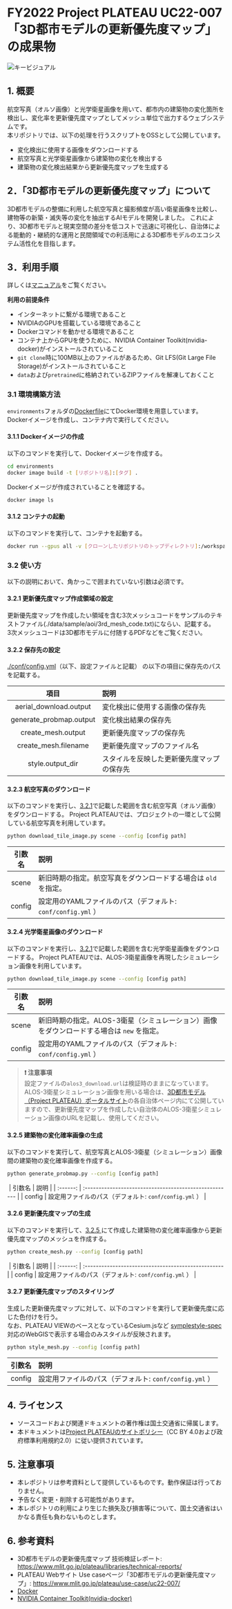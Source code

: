 # FY2022 Project PLATEAU UC22-007「3D都市モデルの更新優先度マップ」の成果物
![キービジュアル](https://user-images.githubusercontent.com/79615787/227717246-393ca733-95a0-49c2-ae8e-d4482ef5ed76.jpg)

## 1. 概要
航空写真（オルソ画像）と光学衛星画像を用いて、都市内の建築物の変化箇所を検出し、変化率を更新優先度マップとしてメッシュ単位で出力するウェブシステムです。  
本リポジトリでは、以下の処理を行うスクリプトをOSSとして公開しています。
* 変化検出に使用する画像をダウンロードする
* 航空写真と光学衛星画像から建築物の変化を検出する
* 建築物の変化検出結果から更新優先度マップを生成する


## 2．「3D都市モデルの更新優先度マップ」について
3D都市モデルの整備に利用した航空写真と撮影頻度が高い衛星画像を比較し、建物等の新築・滅失等の変化を抽出するAIモデルを開発しました。
これにより、3D都市モデルと現実空間の差分を低コストで迅速に可視化し、自治体による能動的・継続的な運用と民間領域での利活用による3D都市モデルのエコシステム活性化を目指します。  


## 3．利用手順
詳しくは[マニュアル](https://project-plateau.github.io/Update-Priority-Map/)をご覧ください。

**利用の前提条件**    
* インターネットに繋がる環境であること
* NVIDIAのGPUを搭載している環境であること
* Dockerコマンドを動かせる環境であること
* コンテナ上からGPUを使うために、NVIDIA Container Toolkit(nvidia-docker)がインストールされていること
* `git clone`時に100MB以上のファイルがあるため、Git LFS(Git Large File Storage)がインストールされていること  
* `data`および`pretrained`に格納されているZIPファイルを解凍しておくこと

### 3.1 環境構築方法
`environments`フォルダの[Dockerfile](./environments/Dockerfile)にてDocker環境を用意しています。  
Dockerイメージを作成し、コンテナ内で実行してください。   

#### 3.1.1 Dockerイメージの作成
以下のコマンドを実行して、Dockerイメージを作成する。  
```bash
cd environments
docker image build -t [リポジトリ名]:[タグ] .
```

Dockerイメージが作成されていることを確認する。  
```bash
docker image ls
```

#### 3.1.2 コンテナの起動
以下のコマンドを実行して、コンテナを起動する。
```bash
docker run --gpus all -v [クローンしたリポジトリのトップディレクトリ]:/workspace -it [リポジトリ名]:[タグ] /bin/bash
```

### 3.2 使い方
以下の説明において、角かっこで囲まれていない引数は必須です。  

#### 3.2.1 更新優先度マップ作成領域の設定
更新優先度マップを作成したい領域を含む3次メッシュコードをサンプルのテキストファイル(./data/sample/aoi/3rd_mesh_code.txt)にならい、記載する。  
3次メッシュコードは3D都市モデルに付随するPDFなどをご覧ください。  

#### 3.2.2 保存先の設定
[./conf/config.yml](./conf/config.yml)（以下、設定ファイルと記載） の以下の項目に保存先のパスを記載する。  

|項目|説明|
|:---:|:---|
|aerial_download.output|変化検出に使用する画像の保存先|  
|generate_probmap.output|変化検出結果の保存先|
|create_mesh.output|更新優先度マップの保存先|
|create_mesh.filename|更新優先度マップのファイル名|
|style.output_dir|スタイルを反映した更新優先度マップの保存先|

   

#### 3.2.3 航空写真のダウンロード
以下のコマンドを実行し、[3.2.1](#321-更新優先度マップ作成領域の設定)で記載した範囲を含む航空写真（オルソ画像）をダウンロードする。
Project PLATEAUでは、プロジェクトの一環として公開している航空写真を利用しています。
```bash
python download_tile_image.py scene --config [config path]
```

|  引数名  | 説明                                                                   |
| :------: | :--------------------------------------------------------------------- |
|  scene   | 新旧時期の指定。航空写真をダウンロードする場合は `old` を指定。|
|  config  | 設定用のYAMLファイルのパス（デフォルト: `conf/config.yml` ）           | 

#### 3.2.4 光学衛星画像のダウンロード
以下のコマンドを実行し、[3.2.1](#321-更新優先度マップ作成領域の設定)で記載した範囲を含む光学衛星画像をダウンロードする。
Project PLATEAUでは、ALOS-3衛星画像を再現したシミュレーション画像を利用しています。
```bash
python download_tile_image.py scene --config [config path]
```

|  引数名  | 説明                                                                                          |
| :------: | :-------------------------------------------------------------------------------------------- |
|  scene   | 新旧時期の指定。ALOS-3衛星（シミュレーション）画像をダウンロードする場合は `new` を指定。 |
|  config  | 設定用のYAMLファイルのパス（デフォルト: `conf/config.yml` ）                             　 | 

> **❗ 注意事項**  
    設定ファイルの`alos3_download.url`は検証時のままになっています。ALOS-3衛星シミュレーション画像を用いる場合は、[3D都市モデル（Project PLATEAU）ポータルサイト](https://www.geospatial.jp/ckan/dataset/plateau)の各自治体ページ内にて公開していますので、更新優先度マップを作成したい自治体のALOS-3衛星シミュレーション画像のURLを記載し、使用してください。  

#### 3.2.5 建築物の変化確率画像の生成
以下のコマンドを実行して、航空写真とALOS-3衛星（シミュレーション）画像間の建築物の変化確率画像を作成する。  
```bash
python generate_probmap.py --config [config path]
```
​
|  引数名  | 説明                                                   |
| :------: | :----------------------------------------------------- |
|  config  | 設定用ファイルのパス（デフォルト: `conf/config.yml` ） |

#### 3.2.6 更新優先度マップの生成
以下のコマンドを実行して、[3.2.5 ](#325-建築物の変化確率画像の生成)にて作成した建築物の変化確率画像から更新優先度マップのメッシュを作成する。    
```bash
python create_mesh.py --config [config path]
```
​
|   引数名 | 説明                                                 |
| :------: | :-------------------------------------------------- |
|  config  | 設定用ファイルのパス（デフォルト: `conf/config.yml` ） |

#### 3.2.7 更新優先度マップのスタイリング
生成した更新優先度マップに対して、以下のコマンドを実行して更新優先度に応じた色付けを行う。  
なお、PLATEAU VIEWのベースとなっているCesium.jsなど [symplestyle-spec](https://github.com/mapbox/simplestyle-spec) 対応のWebGISで表示する場合のみスタイルが反映されます。  
```bash
python style_mesh.py --config [config path]
```

|    引数名         | 説明                                                  |
| :-------------:  | :--------------------------------------------------- |
|    config      | 設定用ファイルのパス（デフォルト: `conf/config.yml` ）  |


## 4. ライセンス <!-- 定型文のため変更しない -->
* ソースコードおよび関連ドキュメントの著作権は国土交通省に帰属します。
* 本ドキュメントは[Project PLATEAUのサイトポリシー](https://www.mlit.go.jp/plateau/site-policy/)（CC BY 4.0および政府標準利用規約2.0）に従い提供されています。


## 5. 注意事項 <!-- 定型文のため変更しない -->
* 本レポジトリは参考資料として提供しているものです。動作保証は行っておりません。
* 予告なく変更・削除する可能性があります。
* 本レポジトリの利用により生じた損失及び損害等について、国土交通省はいかなる責任も負わないものとします。


## 6. 参考資料　 <!-- 各リンクは納品時に更新 -->
* 3D都市モデルの更新優先度マップ 技術検証レポート: https://www.mlit.go.jp/plateau/libraries/technical-reports/  
*  PLATEAU Webサイト Use caseページ「3D都市モデルの更新優先度マップ」: https://www.mlit.go.jp/plateau/use-case/uc22-007/  
*  [Docker](https://www.docker.com/)  
*  [NVIDIA Container Toolkit(nvidia-docker)](https://github.com/NVIDIA/nvidia-docker) 
